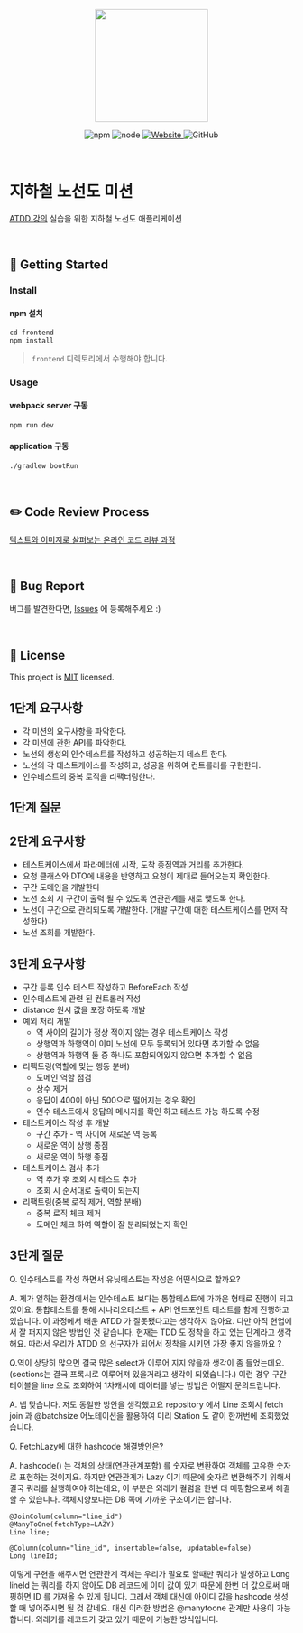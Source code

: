 <p align="center">
    <img width="200px;" src="https://raw.githubusercontent.com/woowacourse/atdd-subway-admin-frontend/master/images/main_logo.png"/>
</p>
<p align="center">
  <img alt="npm" src="https://img.shields.io/badge/npm-%3E%3D%205.5.0-blue">
  <img alt="node" src="https://img.shields.io/badge/node-%3E%3D%209.3.0-blue">
  <a href="https://edu.nextstep.camp/c/R89PYi5H" alt="nextstep atdd">
    <img alt="Website" src="https://img.shields.io/website?url=https%3A%2F%2Fedu.nextstep.camp%2Fc%2FR89PYi5H">
  </a>
  <img alt="GitHub" src="https://img.shields.io/github/license/next-step/atdd-subway-admin">
</p>

<br>

# 지하철 노선도 미션
[ATDD 강의](https://edu.nextstep.camp/c/R89PYi5H) 실습을 위한 지하철 노선도 애플리케이션

<br>

## 🚀 Getting Started

### Install
#### npm 설치
```
cd frontend
npm install
```
> `frontend` 디렉토리에서 수행해야 합니다.

### Usage
#### webpack server 구동
```
npm run dev
```
#### application 구동
```
./gradlew bootRun
```
<br>

## ✏️ Code Review Process
[텍스트와 이미지로 살펴보는 온라인 코드 리뷰 과정](https://github.com/next-step/nextstep-docs/tree/master/codereview)

<br>

## 🐞 Bug Report

버그를 발견한다면, [Issues](https://github.com/next-step/atdd-subway-admin/issues) 에 등록해주세요 :)

<br>

## 📝 License

This project is [MIT](https://github.com/next-step/atdd-subway-admin/blob/master/LICENSE.md) licensed.


## 1단계 요구사항

* 각 미션의 요구사항을 파악한다.
* 각 미션에 관한 API를 파악한다.
* 노선의 생성의 인수테스트를 작성하고 성공하는지 테스트 한다.
* 노선의 각 테스트케이스를 작성하고, 성공을 위하여 컨트롤러를 구현한다.
* 인수테스트의 중복 로직을 리팩터링한다.


## 1단계 질문


## 2단계 요구사항

* 테스트케이스에서 파라메터에 시작, 도착 종점역과 거리를 추가한다.
* 요청 클래스와 DTO에 내용을 반영하고 요청이 제대로 들어오는지 확인한다.
* 구간 도메인을 개발한다
* 노선 조회 시 구간이 출력 될 수 있도록 연관관계를 새로 맺도록 한다.
* 노선이 구간으로 관리되도록 개발한다. (개발 구간에 대한 테스트케이스를 먼저 작성한다)
* 노선 조회를 개발한다.


## 3단계 요구사항

* 구간 등록 인수 테스트 작성하고 BeforeEach 작성
* 인수테스트에 관련 된 컨트롤러 작성
* distance 원시 값을 포장 하도록 개발
* 예외 처리 개발
    * 역 사이의 길이가 정상 적이지 않는 경우 테스트케이스 작성
    * 상행역과 하행역이 이미 노선에 모두 등록되어 있다면 추가할 수 없음
    * 상행역과 하행역 둘 중 하나도 포함되어있지 않으면 추가할 수 없음
* 리팩토링(역할에 맞는 행동 분배)
    * 도메인 역할 점검
    * 상수 제거
    * 응답이 400이 아닌 500으로 떨어지는 경우 확인
    * 인수 테스트에서 응답의 메시지를 확인 하고 테스트 가능 하도록 수정
* 테스트케이스 작성 후 개발
    * 구간 추가 - 역 사이에  새로운 역 등록
    * 새로운 역이 상행 종점
    * 새로운 역이 하행 종점
* 테스트케이스 검사 추가
    * 역 추가 후 조회 시 테스트 추가
    * 조회 시 순서대로 출력이 되는지  
* 리팩토링(중복 로직 제거, 역할 분배)    
    * 중복 로직 체크 제거
    * 도메인 체크 하여 역할이 잘 분리되었는지 확인
  

## 3단계 질문
Q. 인수테스트를 작성 하면서 유닛테스트는 작성은 어떤식으로 할까요?

A. 제가 일하는 환경에서는 인수테스트 보다는 통합테스트에 가까운 형태로 진행이 되고 있어요.
통합테스트를 통해 시나리오테스트 + API 엔드포인트 테스트를 함께 진행하고 있습니다.
이 과정에서 배운 ATDD 가 잘못됐다고는 생각하지 않아요. 다만 아직 현업에서 잘 퍼지지 않은 방법인 것 같습니다.
현재는 TDD 도 정착을 하고 있는 단계라고 생각해요. 따라서 우리가 ATDD 의 선구자가 되어서 정착을 시키면 가장 좋지 않을까요 ?

Q.역이 상당히 많으면 결국 많은 select가 이루어 지지 않을까 생각이 좀 들었는데요. (sections는 결국 프록시로 이루어져 있을거라고 생각이 되었습니다.)
이런 경우 구간 테이블을 line 으로 조회하여 1차캐시에 데이터를 넣는 방법은 어떨지 문의드립니다.

A. 넵 맞습니다. 저도 동일한 방안을 생각했고요 repository 에서 Line 조회시 fetch join 과 @batchsize 어노테이션을 활용하여 미리 Station 도 같이 한꺼번에 조회했었습니다.

Q. FetchLazy에 대한 hashcode 해결방안은?

A. hashcode() 는 객체의 상태(연관관계포함) 를 숫자로 변환하여 객체를 고유한 숫자로 표현하는 것이지요.
하지만 연관관계가 Lazy 이기 때문에 숫자로 변환해주기 위해서 결국 쿼리를 실행하여야 하는데요,
이 부분은 외래키 컬럼을 한번 더 매핑함으로써 해결 할 수 있습니다.
객체지향보다는 DB 쪽에 가까운 구조이기는 합니다.

```
@JoinColum(column="line_id")
@ManyToOne(fetchType=LAZY)
Line line;

@Column(column="line_id", insertable=false, updatable=false)
Long lineId;
```

이렇게 구현을 해주시면 연관관계 객체는 우리가 필요로 할때만 쿼리가 발생하고
Long lineId 는 쿼리를 하지 않아도 DB 레코드에 이미 값이 있기 때문에 한번 더 값으로써 매핑하면 ID 를 가져올 수 있게 됩니다.
그래서 객체 대신에 아이디 값을 hashcode 생성할 때 넣어주시면 될 것 같네요.
대신 이러한 방법은 @manytoone 관계만 사용이 가능합니다. 외래키를 레코드가 갖고 있기 때문에 가능한 방식입니다.